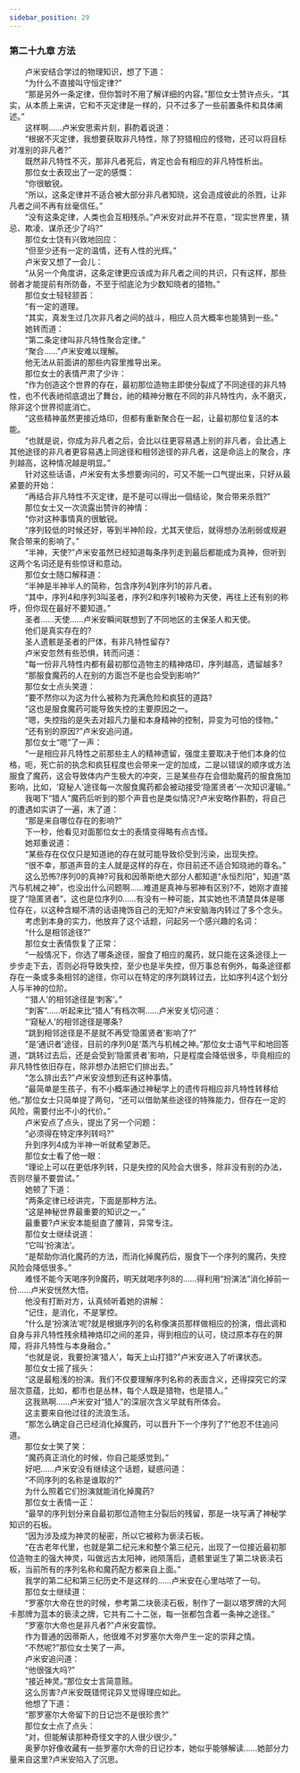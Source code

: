 ```yaml
---
sidebar_position: 29
---
```

### 第二十九章 方法  


　　卢米安结合学过的物理知识，想了下道：  
　　“为什么不直接叫守恒定律?”  
　　“那是另外一条定律，但你暂时不用了解详细的内容。”那位女士赞许点头，“其实，从本质上来讲，它和不灭定律是一样的，只不过多了一些前置条件和具体阐述。”  
　　这样啊……卢米安思索片刻，斟酌着说道：  
　　“根据不灭定律，我想要获取非凡特性，除了狩猎相应的怪物，还可以将目标对准别的非凡者?”  
　　既然非凡特性不灭，那非凡者死后，肯定也会有相应的非凡特性析出。  
　　那位女士表现出了一定的感慨：  
　　“你很敏锐。  
　　“所以，这条定律并不适合被大部分非凡者知晓，这会造成彼此的杀戮，让非凡者之间不再有丝毫信任。”  
　　“没有这条定律，人类也会互相残杀。”卢米安对此并不在意，“现实世界里，猜忌、欺凌、谋杀还少了吗?”  
　　那位女士饶有兴致地回应：  
　　“但至少还有一定的温情，还有人性的光辉。”  
　　卢米安又想了一会儿：  
　　“从另一个角度讲，这条定律更应该成为非凡者之间的共识，只有这样，那些弱者才能提前有所防备，不至于彻底沦为少数知晓者的猎物。”  
　　那位女士轻轻颔首：  
　　“有一定的道理。  
　　“其实，真发生过几次非凡者之间的战斗，相应人员大概率也能猜到一些。”  
　　她转而道：  
　　“第二条定律叫非凡特性聚合定律。”  
　　“聚合……”卢米安难以理解。  
　　他无法从前面讲的那些内容里推导出来。  
　　那位女士的表情严肃了少许：  
　　“作为创造这个世界的存在，最初那位造物主即使分裂成了不同途径的非凡特性，也不代表祂彻底退出了舞台，祂的精神分散在不同的非凡特性内，永不磨灭，除非这个世界彻底消亡。  
　　“这些精神虽然更接近烙印，但都有重新聚合在一起，让最初那位复活的本能。  
　　“也就是说，你成为非凡者之后，会比以往更容易遇上别的非凡者，会比遇上其他途径的非凡者更容易遇上同途径和相邻途径的非凡者，这是命运上的聚合，序列越高，这种情况越是明显。”  
　　针对这些话语，卢米安有太多想要询问的，可又不能一口气提出来，只好从最紧要的开始：  
　　“再结合非凡特性不灭定律，是不是可以得出一個结论，聚合带来杀戮?”  
　　那位女士又一次流露出赞许的神情：  
　　“你对这种事情真的很敏锐。  
　　“序列较低的时候还好，等到半神阶段，尤其天使后，就得想办法削弱或规避聚合带来的影响了。”  
　　“半神，天使?”卢米安虽然已经知道每条序列走到最后都能成为真神，但听到这两个名词还是有些惊讶和意动。  
　　那位女士随口解释道：  
　　“半神是半神半人的简称，包含序列4到序列1的非凡者。  
　　“其中，序列4和序列3叫圣者，序列2和序列1被称为天使，再往上还有别的称呼，但你现在最好不要知道。”  
　　圣者……天使……卢米安瞬间联想到了不同地区的主保圣人和天使。  
　　他们是真实存在的?  
　　圣人遗骸是圣者的尸体，有非凡特性留存?  
　　卢米安忽然有些恐惧，转而问道：  
　　“每一份非凡特性内都有最初那位造物主的精神烙印，序列越高，遗留越多?  
　　“那服食魔药的人在别的方面岂不是也会受到影响?”  
　　那位女士点头笑道：  
　　“要不然你以为这为什么被称为充满危险和疯狂的道路?  
　　“这也是服食魔药可能导致失控的主要原因之一。  
　　“嗯，失控指的是失去对超凡力量和本身精神的控制，异变为可怕的怪物。”  
　　“还有别的原因?”卢米安追问道。  
　　那位女士“嗯”了一声：  
　　“一是相应非凡特性之前那些主人的精神遗留，强度主要取决于他们本身的位格，呃，死亡前的执念和疯狂程度也会带来一定的加成，二是以错误的顺序或方法服食了魔药，这会导致体内产生极大的冲突，三是某些存在会借助魔药的服食施加影响，比如，‘窥秘人’途径每一次服食魔药都会被动接受‘隐匿贤者’一次知识灌输。”  
　　我喝下“猎人”魔药后听到的那个声音也是类似情况?卢米安略作斟酌，将自己的遭遇如实讲了一遍，末了道：  
　　“那是来自哪位存在的影响?”  
　　下一秒，他看见对面那位女士的表情变得略有点古怪。  
　　她郑重说道：  
　　“某些存在仅仅只是知道祂的存在就可能导致伱受到污染，出现失控。  
　　“很不幸，那道声音的主人就是这样的存在，你目前还不适合知晓祂的尊名。”  
　　这么恐怖?序列0的真神?可我和因蒂斯绝大部分人都知道“永恒烈阳”，知道“蒸汽与机械之神”，也没出什么问题啊……难道是真神与邪神有区别?不，她刚才直接提了“隐匿贤者”，这也是位序列0……有没有一种可能，其实她也不清楚具体是哪位存在，以这种含糊不清的话语掩饰自己的无知?卢米安脑海内转过了多个念头。  
　　考虑到本身的实力，他放弃了这个话题，问起另一个感兴趣的名词：  
　　“什么是相邻途径?”  
　　那位女士表情恢复了正常：  
　　“一般情况下，你选了哪条途径，服食了相应的魔药，就只能在这条途径上一步步走下去，否则必将导致失控，至少也是半失控，但万事总有例外，每条途径都存在一条或多条相邻的途径，你可以在特定的序列跳转过去，比如序列4这个划分人与半神的位阶。  
　　“‘猎人’的相邻途径是‘刺客’。”  
　　“刺客”……听起来比“猎人”有档次啊……卢米安关切问道：  
　　“‘窥秘人’的相邻途径是哪条?  
　　“跳到相邻途径是不是就不再受‘隐匿贤者’影响了?”  
　　“是‘通识者’途径，目前的序列0是‘蒸汽与机械之神。”那位女士语气平和地回答道，“跳转过去后，还是会受到‘隐匿贤者’影响，只是程度会降低很多，毕竟相应的非凡特性依旧存在，除非想办法把它们排出去。”  
　　“怎么排出去?”卢米安没想到还有这种事情。  
　　“最简单是生孩子，有不小概率通过神秘学上的遗传将相应非凡特性转移给他。”那位女士只简单提了两句，“还可以借助某些途径的特殊能力，但存在一定的风险，需要付出不小的代价。”  
　　卢米安点了点头，提出了另一个问题：  
　　“必须得在特定序列转吗?”  
　　升到序列4成为半神一听就希望渺茫。  
　　那位女士看了他一眼：  
　　“理论上可以在更低序列转，只是失控的风险会大很多，除非没有别的办法，否则尽量不要尝试。”  
　　她顿了下道：  
　　“两条定律已经讲完，下面是那种方法。  
　　“这是神秘世界最重要的知识之一。”  
　　最重要?卢米安本能挺直了腰背，异常专注。  
　　那位女士继续说道：  
　　“它叫‘扮演法’。  
　　“是帮助你消化魔药的方法，而消化掉魔药后，服食下一个序列的魔药，失控风险会降低很多。”  
　　难怪不能今天喝序列9魔药，明天就喝序列8的……得利用“扮演法”消化掉前一份……卢米安恍然大悟。  
　　他没有打断对方，认真倾听着她的讲解：  
　　“记住，是消化，不是掌控。  
　　“什么是‘扮演法’呢?就是根据序列的名称像演员那样做相应的扮演，借此调和自身与非凡特性残余精神烙印之间的差异，得到相应的认可，绕过原本存在的屏障，将非凡特性与本身融合。”  
　　“也就是说，我要扮演‘猎人’，每天上山打猎?”卢米安进入了听课状态。  
　　那位女士摇了摇头：  
　　“这是最粗浅的扮演。我们不仅要理解序列名称的表面含义，还得探究它的深层次意蕴，比如，都市也是丛林，每个人既是猎物，也是猎人。”  
　　这我熟啊……卢米安对“猎人”的深层次含义早就有所体会。  
　　这主要来自他过往的流浪生活。  
　　“那怎么确定自己已经消化掉魔药，可以晋升下一个序列了?”他忍不住追问道。  
　　那位女士笑了笑：  
　　“魔药真正消化的时候，你自己能感觉到。”  
　　好吧……卢米安没有继续这个话题，疑惑问道：  
　　“不同序列的名称是谁取的?”  
　　为什么照着它们扮演就能消化掉魔药?  
　　那位女士表情一正：  
　　“最早的序列划分来自最初那位造物主分裂后的残留，那是一块写满了神秘学知识的石板。  
　　“因为涉及成为神灵的秘密，所以它被称为亵渎石板。  
　　“在古老年代里，也就是第二纪元末和整个第三纪元，出现了一位接近最初那位造物主的强大神灵，叫做远古太阳神，祂陨落后，遗骸里诞生了第二块亵渎石板，当前所有的序列名称和魔药配方都来自上面。”  
　　我学的第二纪和第三纪历史不是这样的……卢米安在心里咕哝了一句。  
　　那位女士继续道：  
　　“罗塞尔大帝在世的时候，参考第二块亵渎石板，制作了一副以塔罗牌的大阿卡那牌为蓝本的亵渎之牌，它共有二十二张，每一张都包含着一条神之途径。”  
　　“罗塞尔大帝也是非凡者?”卢米安震惊。  
　　作为普通的因蒂斯人，他很难不对罗塞尔大帝产生一定的崇拜之情。  
　　“不然呢?”那位女士笑了一声。  
　　卢米安追问道：  
　　“他很强大吗?”  
　　“接近神灵。”那位女士言简意赅。  
　　这么厉害?卢米安既错愕诧异又觉得理应如此。  
　　他想了下道：  
　　“那罗塞尔大帝留下的日记岂不是很珍贵?”  
　　那位女士点了点头：  
　　“对，但能解读那种奇怪文字的人很少很少。”  
　　奥萝尔好像收藏有一些罗塞尔大帝的日记抄本，她似乎能够解读……她部分力量来自这里?卢米安陷入了沉思。  
